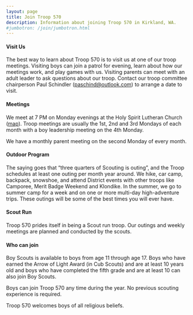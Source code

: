 ```yaml
---
layout: page
title: Join Troop 570
description: Information about joining Troop 570 in Kirkland, WA.
#jumbotron: /join/jumbotron.html
---
```

#### Visit Us

The best way to learn about Troop 570 is to visit us at one of our troop
meetings. Visiting boys can join a patrol for evening, learn about how our
meetings work, and play games with us. Visiting parents can meet with an adult
leader to ask questions about our troop. Contact our troop committee
chairperson Paul Schindler
([paschind@outlook.com](mailto:paschind@outlook.com)) to arrange a date to
visit.

#### Meetings

We meet at 7 PM on Monday evenings at the Holy Spirit Lutheran Church
([map](http://goo.gl/OGwdzP)). Troop meetings are usually the 1st, 2nd and 3rd
Mondays of each month with a boy leadership meeting on the 4th Monday.

We have a monthly parent meeting on the second Monday of every month.

#### Outdoor Program

The saying goes that “three quarters of Scouting is outing”, and the Troop
schedules at least one outing per month year around. We hike, car camp,
backpack, snowshoe, and attend District events with other troops like Camporee,
Merit Badge Weekend and Klondike. In the summer, we go to summer camp for a
week and on one or more multi-day high-adventure trips. These outings will be
some of the best times you will ever have.

#### Scout Run

Troop 570 prides itself in being a Scout run troop. Our outings and weekly
meetings are planned and conducted by the scouts.

#### Who can join

Boy Scouts is available to boys from age 11 through age 17. Boys who have
earned the Arrow of Light Award (in Cub Scouts) and are at least 10 years old
and boys who have completed the fifth grade and are at least 10 can also join
Boy Scouts.

Boys can join Troop 570 any time during the year. No previous scouting
experience is required.

Troop 570 welcomes boys of all religious beliefs.
